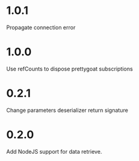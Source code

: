 # 1.0.1

Propagate connection error

# 1.0.0

Use refCounts to dispose prettygoat subscriptions

# 0.2.1

Change parameters deserializer return signature

# 0.2.0

Add NodeJS support for data retrieve.